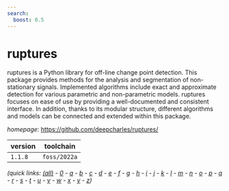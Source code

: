 ```yaml
---
search:
  boost: 0.5
---
```

# ruptures

ruptures is a Python library for off-line change point detection. This package provides methods for the analysis and segmentation of non-stationary signals. Implemented algorithms include exact and approximate detection for various parametric and non-parametric models. ruptures focuses on ease of use by providing a well-documented and consistent interface. In addition, thanks to its modular structure, different algorithms and models can be connected and extended within this package.

*homepage*: <https://github.com/deepcharles/ruptures/>

version | toolchain
--------|----------
``1.1.8`` | ``foss/2022a``


*(quick links: [(all)](../index.md) - [0](../0/index.md) - [a](../a/index.md) - [b](../b/index.md) - [c](../c/index.md) - [d](../d/index.md) - [e](../e/index.md) - [f](../f/index.md) - [g](../g/index.md) - [h](../h/index.md) - [i](../i/index.md) - [j](../j/index.md) - [k](../k/index.md) - [l](../l/index.md) - [m](../m/index.md) - [n](../n/index.md) - [o](../o/index.md) - [p](../p/index.md) - [q](../q/index.md) - [r](../r/index.md) - [s](../s/index.md) - [t](../t/index.md) - [u](../u/index.md) - [v](../v/index.md) - [w](../w/index.md) - [x](../x/index.md) - [y](../y/index.md) - [z](../z/index.md))*

